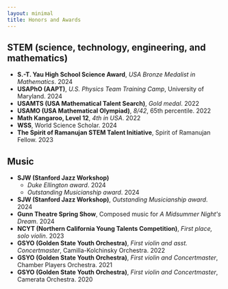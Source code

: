 ```yaml
---
layout: minimal
title: Honors and Awards
---
```


## STEM (science, technology, engineering, and mathematics)

- **S.-T. Yau High School Science Award**, *USA Bronze Medalist in Mathematics*. 2024
- **USAPhO (AAPT)**, *U.S. Physics Team Training Camp*, University of Maryland. 2024
- **USAMTS (USA Mathematical Talent Search)**, *Gold medal*. 2022
- **USAMO (USA Mathematical Olympiad)**, *8/42*, 65th percentile. 2022
- **Math Kangaroo, Level 12**, *4th in USA*. 2022
- **WSS**, World Science Scholar. 2024
- **The Spirit of Ramanujan STEM Talent Initiative**, Spirit of Ramanujan Fellow. 2023

## Music

- **SJW (Stanford Jazz Workshop)**
  - *Duke Ellington award*. 2024
  - *Outstanding Musicianship award*. 2024
- **SJW (Stanford Jazz Workshop)**, *Outstanding Musicianship award*. 2024
- **Gunn Theatre Spring Show**, Composed music for *A Midsummer Night's Dream*. 2024
- **NCYT (Northern California Young Talents Competition)**, *First place, solo violin*. 2023
- **GSYO (Golden State Youth Orchestra)**, *First violin and asst. Concertmaster*, Camilla-Kolchinsky Orchestra. 2022
- **GSYO (Golden State Youth Orchestra)**, *First violin and Concertmaster*, Chamber Players Orchestra. 2021
- **GSYO (Golden State Youth Orchestra)**, *First violin and Concertmaster*, Camerata Orchestra. 2020
